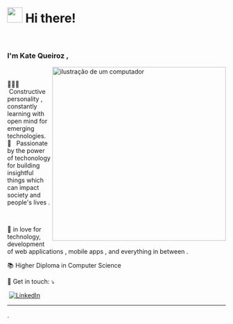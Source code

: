 # <img src="https://cdn.jsdelivr.net/gh/Th3Wall/assets-cdn/PersonalGithubReadme/HandGreet.gif" width="35px" />&nbsp;<b>Hi there!</b>
<br>


  ### I'm Kate Queiroz ,
   

<img src="https://raw.githubusercontent.com/MicaelliMedeiros/micaellimedeiros/master/image/computer-illustration.png" alt="ilustração de um computador" min-width="400px" max-width="400px" width="400px" align="right">

<p align="left"> 
    <br>

  🙋🏽‍♀️ &nbsp;Constructive personality , constantly learning with open mind for emerging technologies.<br>
  💬 &nbsp; Passionate by the power of techonology for building insightful things which can impact society and people's lives . 
</p>
<br>

<p align="left">
  🦄 in love for technology, development of  web applications , mobile apps , and everything 
in between .
</p>

<p align="left">
  📚 Higher Diploma in Computer Science
</p>

<p align="left">
  💌 Get in touch: &#x2935;
</p>

<p align="left">
  <a href=mailto:“katekeiroz@gmail.com” title="Gmail">
  <img src="https://img.shields.io/badge/-Gmail-FF0000?style=flat-square&labelColor=FF0000&logo=gmail&logoColor=white&link=LINK-DO-SEU-GMAIL" alt=""/></a>
  <a href="https://www.linkedin.com/in/katekeiroz/" title="LinkedIn">
  <img src="https://img.shields.io/badge/-Linkedin-0e76a8?style=flat-square&logo=Linkedin&logoColor=white&link=LINK-DO-SEU-LINKEDIN" alt="LinkedIn"/></a>
  
</p>



---




<!---
katekeiroz-dev/katekeiroz-dev is a ✨ special ✨ repository because its `README.md` (this file) appears on your GitHub profile.
You can click the Preview link to take a look at your changes.
--->
.
